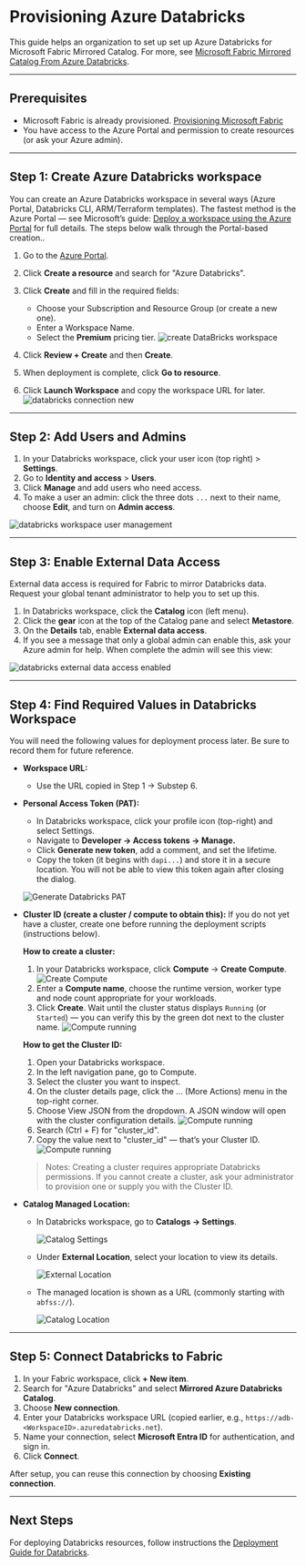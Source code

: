 # Provisioning Azure Databricks

This guide helps an organization to set up  set up Azure Databricks for Microsoft Fabric Mirrored Catalog. For more, see [Microsoft Fabric Mirrored Catalog From Azure Databricks](https://learn.microsoft.com/en-us/fabric/mirroring/azure-databricks).

---

## Prerequisites

- Microsoft Fabric is already provisioned. [Provisioning Microsoft Fabric](./SetupFabric.md)
- You have access to the Azure Portal and permission to create resources (or ask your Azure admin).

---

## Step 1: Create Azure Databricks workspace
You can create an Azure Databricks workspace in several ways (Azure Portal, Databricks CLI, ARM/Terraform templates). The fastest method is the Azure Portal — see Microsoft’s guide: [Deploy a workspace using the Azure Portal](https://learn.microsoft.com/en-us/azure/databricks/admin/workspace/create-workspace) for full details. The steps below walk through the Portal-based creation..


1. Go to the [Azure Portal](https://portal.azure.com/).
2. Click **Create a resource** and search for "Azure Databricks".
3. Click **Create** and fill in the required fields:
   - Choose your Subscription and Resource Group (or create a new one).
   - Enter a Workspace Name.
   - Select the **Premium** pricing tier.
![create DataBricks workspace](../docs/images/deployment/databricks-create-workspace.png)

4. Click **Review + Create** and then **Create**.
5. When deployment is complete, click **Go to resource**.
6. Click **Launch Workspace** and copy the workspace URL for later.
![databricks connection new](../docs/images/deployment/databricks-workspace-url.png)

---

## Step 2: Add Users and Admins

1. In your Databricks workspace, click your user icon (top right) > **Settings**.
2. Go to **Identity and access** > **Users**.
3. Click **Manage** and add users who need access.
4. To make a user an admin: click the three dots `...` next to their name, choose **Edit**, and turn on **Admin access**.


![databricks workspace user management](../docs/images/deployment/databricks-manage-workspace-users.png)

---

## Step 3: Enable External Data Access

External data access is required for Fabric to mirror Databricks data. Request your global tenant administrator to help you to set up this. 

1. In Databricks workspace, click the **Catalog** icon (left menu).
2. Click the **gear** icon at the top of the Catalog pane and select **Metastore**.
3. On the **Details** tab, enable **External data access**.
4. If you see a message that only a global admin can enable this, ask your Azure admin for help. When complete the admin will see this view:
  
  
  ![databricks external data access enabled](../docs/images/deployment/databricks-external-data-access-enabled.png)

---

## Step 4: Find Required Values in Databricks Workspace
You will need the following values for deployment process later. Be sure to record them for future reference.

- **Workspace URL:**  
   - Use the URL copied in Step 1 → Substep 6.
   

- **Personal Access Token (PAT):**  
  - In Databricks workspace, click your profile icon (top-right) and select Settings. 
  - Navigate to **Developer → Access tokens → Manage.** 
  - Click **Generate new token**, add a comment, and set the lifetime.
  - Copy the token (it begins with `dapi...`) and store it in a secure location. You will not be able to view this token again after closing the dialog.
  
  
  ![Generate Databricks PAT](./images/deployment/2-DatabricksGeneratePAT.png)  

- **Cluster ID (create a cluster / compute to obtain this):**
  If you do not yet have a cluster, create one before running the deployment scripts (instructions below).


  **How to create a cluster:**
    1. In your Databricks workspace, click **Compute** → **Create Compute**. 
    ![Create Compute](./images/deployment/ADB-Cluster1.png)  
    2. Enter a **Compute name**, choose the runtime version, worker type and node count appropriate for your workloads.
    3. Click **Create**. Wait until the cluster status displays `Running` (or `Started`) — you can verify this by the green dot next to the cluster name.
    ![Compute running](./images/deployment/ADB-Cluster2.png)


  **How to get the Cluster ID:**

  1. Open your Databricks workspace.
  2. In the left navigation pane, go to Compute.
  3. Select the cluster you want to inspect.
  4. On the cluster details page, click the ... (More Actions) menu in the top-right corner.
  5. Choose View JSON from the dropdown. A JSON window will open with the cluster configuration details.
    ![Compute running](./images/deployment/ADB-Cluster3.png)
  6.  Search (Ctrl + F) for "cluster_id".
  7.  Copy the value next to "cluster_id" — that’s your Cluster ID.
    ![Compute running](./images/deployment/ADB-Cluster4.png)
    

    >Notes: Creating a cluster requires appropriate Databricks permissions. If you cannot create a cluster, ask your administrator to provision one or supply you with the Cluster ID.

- **Catalog Managed Location:**
  - In Databricks workspace, go to **Catalogs → Settings**.  


    ![Catalog Settings](./images/deployment/4-databricksSettingIcon.png) 

  - Under **External Location**, select your location to view its details.


    ![External Location](./images/deployment/5-DatabricksExternalLocations.png) 

  - The managed location is shown as a URL (commonly starting with `abfss://`).  

    ![Catalog Location](./images/deployment/6-DatabricksCatalogLocation.png)  

---

## Step 5: Connect Databricks to Fabric

1. In your Fabric workspace, click **+ New item**.
2. Search for "Azure Databricks" and select **Mirrored Azure Databricks Catalog**.
3. Choose **New connection**.
4. Enter your Databricks workspace URL (copied earlier, e.g., `https://adb-<WorkspaceID>.azuredatabricks.net`).
5. Name your connection, select **Microsoft Entra ID** for authentication, and sign in.
6. Click **Connect**.

After setup, you can reuse this connection by choosing **Existing connection**.

---

## Next Steps


For deploying Databricks resources, follow instructions the [Deployment Guide for Databricks](./DeploymentGuideDatabricks.md).
